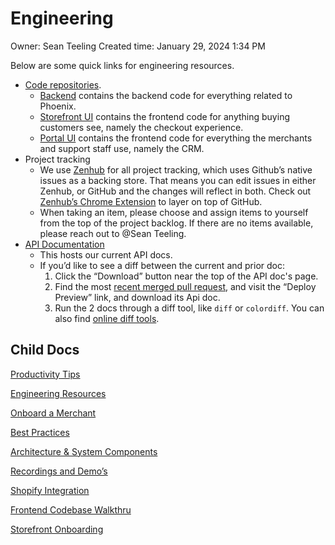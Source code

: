 # Engineering

Owner: Sean Teeling
Created time: January 29, 2024 1:34 PM

Below are some quick links for engineering resources.

- [Code repositories](https://github.com/phoenixtechnologies-io/).
    - [Backend](https://github.com/phoenixtechnologies-io/backend) contains the backend code for everything related to Phoenix.
    - [Storefront UI](https://github.com/phoenixtechnologies-io/storefront-ui) contains the frontend code for anything buying customers see, namely the checkout experience.
    - [Portal UI](https://github.com/phoenixtechnologies-io/portal-ui) contains the frontend code for everything the merchants and support staff use, namely the CRM.
- Project tracking
    - We use [Zenhub](https://app.zenhub.com/workspaces/engineering-65a17d6b85d4720f155882cb/board?repos=724928517,736437283,742637891,zh-Z2lkOi8vcmFwdG9yL1JlcG9zaXRvcnkvMTMzOTkzMzcx) for all project tracking, which uses Github’s native issues as a backing store. That means you can edit issues in either Zenhub, or GitHub and the changes will reflect in both. Check out [Zenhub’s Chrome Extension](https://chrome.google.com/webstore/detail/zenhub-for-github/ogcgkffhplmphkaahpmffcafajaocjbd) to layer on top of GitHub.
    - When taking an item, please choose and assign items to yourself from the top of the project backlog. If there are no items available, please reach out to @Sean Teeling.
- [API Documentation](https://checkout-docs.netlify.app/)
    - This hosts our current API docs.
    - If you’d like to see a diff between the current and prior doc:
        1. Click the “Download” button near the top of the API doc's page.
        2. Find the most [recent merged pull request](https://github.com/phoenixtechnologies-io/backend/pulls?q=is%3Apr+is%3Amerged), and visit the “Deploy Preview” link, and download its Api doc.
        3. Run the 2 docs through a diff tool, like `diff` or `colordiff`. You can also find [online diff tools](https://www.diffchecker.com/).

## Child Docs

[Productivity Tips](Engineering/Productivity-Tips.md)

[Engineering Resources](Engineering/Engineering-Resources.md)

[Onboard a Merchant](Engineering/Onboard-A-Merchant.md)

[Best Practices](Engineering/Best-Practices.md)

[Architecture & System Components](Engineering/Architecture-And-System-Components.md)

[Recordings and Demo’s](Engineering/Recordings-And-Demos.md)

[Shopify Integration](Engineering/Shopify-Integration.md)

[Frontend Codebase Walkthru](Engineering/Frontend-Codebase-Walkthru.md)

[Storefront Onboarding](Engineering/StorefrontOnboarding.md)